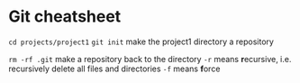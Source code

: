 # Git cheatsheet

`cd projects/project1`
`git init` make the project1 directory a repository

`rm -rf .git` make a repository back to the directory
`-r` means **r**ecursive, i.e. recursively delete all files and directories
`-f` means **f**orce
